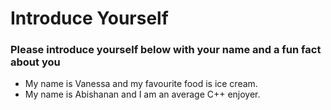 # Introduce Yourself
### Please introduce yourself below with your name and a fun fact about you
- My name is Vanessa and my favourite food is ice cream.
- My name is Abishanan and I am an average C++ enjoyer.
